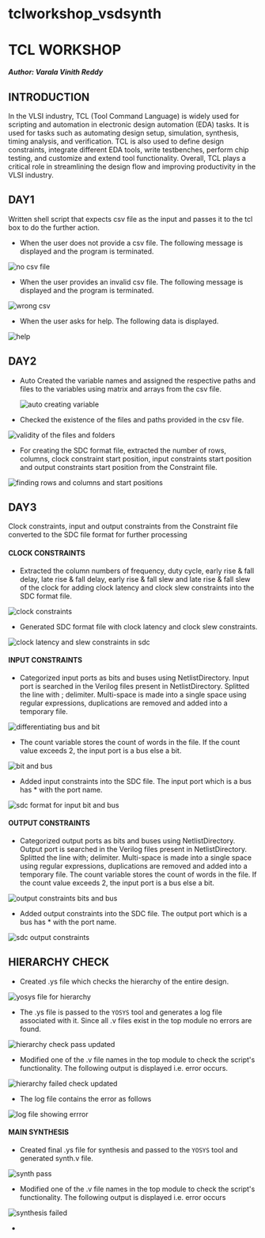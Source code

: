 # tclworkshop_vsdsynth
# TCL WORKSHOP
__*Author: Varala Vinith Reddy*__

## INTRODUCTION

In the VLSI industry, TCL (Tool Command Language) is widely used for scripting and automation in electronic design automation (EDA) tasks. It is used for tasks such as automating design setup, simulation, synthesis, timing analysis, and verification. TCL is also used to define design constraints, integrate different EDA tools, write testbenches, perform chip testing, and customize and extend tool functionality. Overall, TCL plays a critical role in streamlining the design flow and improving productivity in the VLSI industry.

## DAY1

Written shell script that expects csv file as the input and passes it to the tcl box to do the further action.
+ When the user does not provide a csv file. The following message is displayed and the program is terminated.
  
![no csv file](https://github.com/vinithreddyvarala/tclworkshop_vsdsynth/assets/138814647/2825f0da-6aaf-41ca-a3e1-efea73afab74)


+ When the user provides an invalid csv file. The following message is displayed and the program is terminated.
  
![wrong csv](https://github.com/vinithreddyvarala/tclworkshop_vsdsynth/assets/138814647/42870b70-e2ed-478c-8277-9969380871e1)


+ When the user asks for help. The following data is displayed.

![help](https://github.com/vinithreddyvarala/tclworkshop_vsdsynth/assets/138814647/78439e0f-7c88-4837-98bd-ac7de11b0dcd)


## DAY2

+ Auto Created the variable names and assigned the respective paths and files to the variables using matrix and arrays from the csv file.

  ![auto creating variable ](https://github.com/vinithreddyvarala/tclworkshop_vsdsynth/assets/138814647/cfa43087-1d1a-445a-aeca-b92fee24a9bb)


+ Checked the existence of the files and paths provided in the csv file.
  
![validity of the files and folders](https://github.com/vinithreddyvarala/tclworkshop_vsdsynth/assets/138814647/d0784ad8-8277-4654-b3e5-a269e59bc49e)

+ For creating the SDC format file, extracted the number of rows, columns, clock constraint start position, input constraints start position and output constraints start position from the Constraint file.
  
![finding rows and columns and start positions ](https://github.com/vinithreddyvarala/tclworkshop_vsdsynth/assets/138814647/da173c8b-6d10-47e1-88f2-763673bf7822)


## DAY3

Clock constraints, input and output constraints from the Constraint file converted to the SDC file format for further processing

#### CLOCK CONSTRAINTS

+ Extracted the column numbers of frequency, duty cycle, early rise & fall delay, late rise & fall delay, early rise & fall slew and late rise & fall slew of the clock for adding clock latency and clock slew constraints into the SDC format file.

![clock constraints](https://github.com/vinithreddyvarala/tclworkshop_vsdsynth/assets/138814647/1de8f922-460b-4ce8-bf0c-28507a6999d0)


+ Generated SDC format file with clock latency and clock slew constraints.
  
![clock latency and slew constraints in sdc](https://github.com/vinithreddyvarala/tclworkshop_vsdsynth/assets/138814647/329af6bf-65a5-4e98-a889-5e06fd839a92)


#### INPUT CONSTRAINTS

+ Categorized input ports as bits and buses using NetlistDirectory. Input port is searched in the Verilog files present in NetlistDirectory. Splitted the line with ; delimiter. Multi-space is made into a single space using regular expressions, duplications are removed and added into a temporary file.
  
![differentiating bus and bit](https://github.com/vinithreddyvarala/tclworkshop_vsdsynth/assets/138814647/bc9127ac-3e44-4647-b0ee-062a01567362)


+ The count variable stores the count of words in the file. If the count value exceeds 2, the input port is a bus else a bit.
  
![bit and bus](https://github.com/vinithreddyvarala/tclworkshop_vsdsynth/assets/138814647/a336cb25-da9d-4f19-8e4d-f7f5b4e808e2)


+ Added input constraints into the SDC file. The input port which is a bus has * with the port name.

![sdc format for input bit and bus](https://github.com/vinithreddyvarala/tclworkshop_vsdsynth/assets/138814647/ff7bf46e-0b9c-45a5-89ba-8f463ea7c509)


  #### OUTPUT CONSTRAINTS

+ Categorized output ports as bits and buses using NetlistDirectory. Output port is searched in the Verilog files present in NetlistDirectory. Splitted the line with; delimiter. Multi-space is made into a single space using regular expressions, duplications are removed and added into a temporary file. The count variable stores the count of words in the file. If the count value exceeds 2, the input port is a bus else a bit.

![output constraints bits and bus ](https://github.com/vinithreddyvarala/tclworkshop_vsdsynth/assets/138814647/ff1bdd0f-bee2-4e36-8be2-6c259efee371)


+ Added output constraints into the SDC file. The output port which is a bus has * with the port name.

![sdc output constraints](https://github.com/vinithreddyvarala/tclworkshop_vsdsynth/assets/138814647/bdacd335-e9fc-4e44-831e-2944fe29c0f4)


## HIERARCHY CHECK 

+ Created .ys file which checks the hierarchy of the entire design.

![yosys file for hierarchy](https://github.com/vinithreddyvarala/tclworkshop_vsdsynth/assets/138814647/efc963b8-6f08-4952-84c9-06c9078f36fc)


+ The .ys file is passed to the `YOSYS` tool and generates a log file associated with it. Since all .v files exist in the top module no errors are found.

![hierarchy check pass updated](https://github.com/vinithreddyvarala/tclworkshop_vsdsynth/assets/138814647/ff21c0e0-7c47-403a-a480-689b0d2c4fe6)


+ Modified one of the .v file names in the top module to check the script's functionality. The following output is displayed i.e. error occurs.

![hierarchy failed check updated](https://github.com/vinithreddyvarala/tclworkshop_vsdsynth/assets/138814647/8cc307d2-1373-49bf-888e-c411d449d2c3)


+ The log file contains the error as follows

![log file showing errror](https://github.com/vinithreddyvarala/tclworkshop_vsdsynth/assets/138814647/8c81e9ea-f2f1-496c-b29a-981b1afe90ab)


#### MAIN SYNTHESIS 

+ Created final .ys file for synthesis and passed to the `YOSYS` tool and generated synth.v file.
  
![synth pass](https://github.com/vinithreddyvarala/tclworkshop_vsdsynth/assets/138814647/ba7e74bc-1797-40e5-ab73-e47ce8aa1672)


+ Modified one of the .v file names in the top module to check the script's functionality. The following output is displayed i.e. error occurs

![synthesis failed](https://github.com/vinithreddyvarala/tclworkshop_vsdsynth/assets/138814647/d6f89417-6708-4a18-8c3c-36cbdbe5fc0f)


+ 


 


